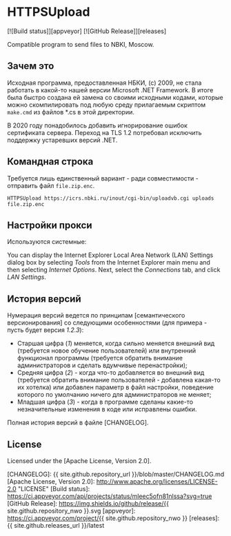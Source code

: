 # HTTPSUpload

[![Build status]][appveyor]
[![GitHub Release]][releases]

Compatible program to send files to NBKI, Moscow.

## Зачем это

Исходная программа, предоставленная НБКИ, (c) 2009, не стала работать в 
какой-то нашей версии Microsoft .NET Framework. В итоге была быстро создана 
ей замена со своими исходными кодами, которые можно скомпилировать под любую 
среду прилагаемым скриптом `make.cmd` из файлов \*.cs в этой директории.

В 2020 году понадобилось добавить игнорирование ошибок сертификата сервера.
Переход на TLS 1.2 потребовал исключить поддержку устаревших версий .NET.

## Командная строка

Требуется лишь единственный вариант - ради совместимости - отправить файл 
`file.zip.enc`.

```
HTTPSUpload https://icrs.nbki.ru/inout/cgi-bin/uploadvb.cgi uploads file.zip.enc
```

## Настройки прокси

Используются системные:

You can display the Internet Explorer Local Area Network (LAN) Settings dialog 
box by selecting *Tools* from the Internet Explorer main menu and then selecting 
*Internet Options*. Next, select the *Connections* tab, and click *LAN Settings*.

## История версий

Нумерация версий ведется по принципам [семантического версионирования]
со следующими особенностями (для примера - пусть будет версия *1.2.3*):

* Старшая цифра (*1*) меняется, когда сильно 
меняется внешний вид (требуется новое обучение пользователей) или внутренний 
функционал программы (требуется обратить внимание администраторов и сделать 
вдумчивые перенастройки);
* Средняя цифра (*2*) - когда что-то добавляется во внешний вид 
(требуется обратить внимание пользователей - добавлена какая-то их хотелка) 
или добавлен параметр в файл настройки, поведение которого по умолчанию 
ничего для администраторов не меняет;
* Младшая цифра (*3*) - когда в программе сделаны какие-то незначительные 
изменения в коде или исправлены ошибки.

Полная история версий в файле [CHANGELOG].

## License

Licensed under the [Apache License, Version 2.0].

[CHANGELOG]: {{ site.github.repository_url }}/blob/master/CHANGELOG.md
[Apache License, Version 2.0]: http://www.apache.org/licenses/LICENSE-2.0 "LICENSE"
[Build status]: https://ci.appveyor.com/api/projects/status/mleec5ofn81nlssa?svg=true
[GitHub Release]: https://img.shields.io/github/release/{{ site.github.repository_nwo }}.svg
[appveyor]: https://ci.appveyor.com/project/{{ site.github.repository_nwo }}
[releases]: {{ site.github.releases_url }}/latest
